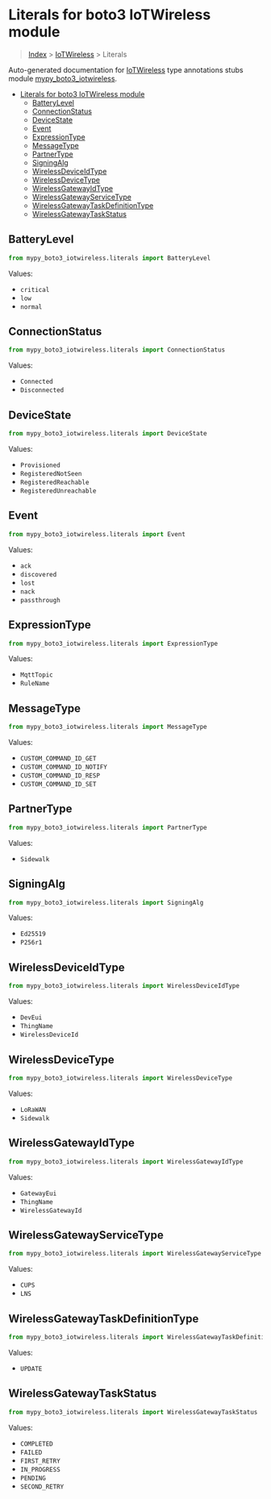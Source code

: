 # Literals for boto3 IoTWireless module

> [Index](..) > [IoTWireless](.) > Literals

Auto-generated documentation for
[IoTWireless](https://boto3.amazonaws.com/v1/documentation/api/latest/reference/services/iotwireless.html#IoTWireless)
type annotations stubs module
[mypy_boto3_iotwireless](https://pypi.org/project/mypy-boto3-iotwireless/).

- [Literals for boto3 IoTWireless module](#literals-for-boto3-iotwireless-module)
  - [BatteryLevel](#batterylevel)
  - [ConnectionStatus](#connectionstatus)
  - [DeviceState](#devicestate)
  - [Event](#event)
  - [ExpressionType](#expressiontype)
  - [MessageType](#messagetype)
  - [PartnerType](#partnertype)
  - [SigningAlg](#signingalg)
  - [WirelessDeviceIdType](#wirelessdeviceidtype)
  - [WirelessDeviceType](#wirelessdevicetype)
  - [WirelessGatewayIdType](#wirelessgatewayidtype)
  - [WirelessGatewayServiceType](#wirelessgatewayservicetype)
  - [WirelessGatewayTaskDefinitionType](#wirelessgatewaytaskdefinitiontype)
  - [WirelessGatewayTaskStatus](#wirelessgatewaytaskstatus)

## BatteryLevel

```python
from mypy_boto3_iotwireless.literals import BatteryLevel
```

Values:

- `critical`
- `low`
- `normal`

## ConnectionStatus

```python
from mypy_boto3_iotwireless.literals import ConnectionStatus
```

Values:

- `Connected`
- `Disconnected`

## DeviceState

```python
from mypy_boto3_iotwireless.literals import DeviceState
```

Values:

- `Provisioned`
- `RegisteredNotSeen`
- `RegisteredReachable`
- `RegisteredUnreachable`

## Event

```python
from mypy_boto3_iotwireless.literals import Event
```

Values:

- `ack`
- `discovered`
- `lost`
- `nack`
- `passthrough`

## ExpressionType

```python
from mypy_boto3_iotwireless.literals import ExpressionType
```

Values:

- `MqttTopic`
- `RuleName`

## MessageType

```python
from mypy_boto3_iotwireless.literals import MessageType
```

Values:

- `CUSTOM_COMMAND_ID_GET`
- `CUSTOM_COMMAND_ID_NOTIFY`
- `CUSTOM_COMMAND_ID_RESP`
- `CUSTOM_COMMAND_ID_SET`

## PartnerType

```python
from mypy_boto3_iotwireless.literals import PartnerType
```

Values:

- `Sidewalk`

## SigningAlg

```python
from mypy_boto3_iotwireless.literals import SigningAlg
```

Values:

- `Ed25519`
- `P256r1`

## WirelessDeviceIdType

```python
from mypy_boto3_iotwireless.literals import WirelessDeviceIdType
```

Values:

- `DevEui`
- `ThingName`
- `WirelessDeviceId`

## WirelessDeviceType

```python
from mypy_boto3_iotwireless.literals import WirelessDeviceType
```

Values:

- `LoRaWAN`
- `Sidewalk`

## WirelessGatewayIdType

```python
from mypy_boto3_iotwireless.literals import WirelessGatewayIdType
```

Values:

- `GatewayEui`
- `ThingName`
- `WirelessGatewayId`

## WirelessGatewayServiceType

```python
from mypy_boto3_iotwireless.literals import WirelessGatewayServiceType
```

Values:

- `CUPS`
- `LNS`

## WirelessGatewayTaskDefinitionType

```python
from mypy_boto3_iotwireless.literals import WirelessGatewayTaskDefinitionType
```

Values:

- `UPDATE`

## WirelessGatewayTaskStatus

```python
from mypy_boto3_iotwireless.literals import WirelessGatewayTaskStatus
```

Values:

- `COMPLETED`
- `FAILED`
- `FIRST_RETRY`
- `IN_PROGRESS`
- `PENDING`
- `SECOND_RETRY`
